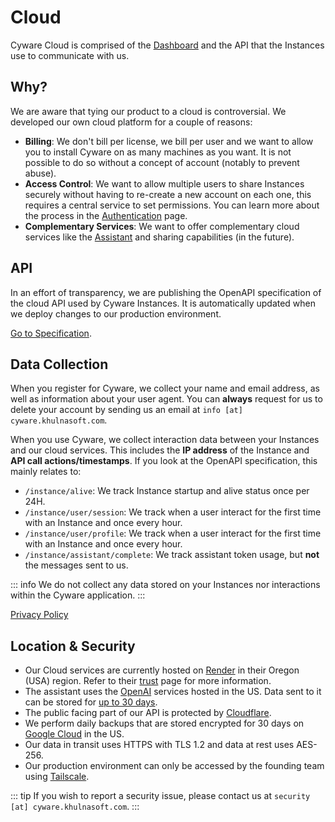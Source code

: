 # Cloud

Cyware Cloud is comprised of the [Dashboard](https://dashboard.cyware.khulnasoft.com) and the API that the Instances use to communicate with us.

## Why?

We are aware that tying our product to a cloud is controversial. We developed our own cloud platform for a couple of reasons:

- **Billing**: We don't bill per license, we bill per user and we want to allow you to install Cyware on as many machines as you want. It is not possible to do so without a concept of account (notably to prevent abuse).
- **Access Control**: We want to allow multiple users to share Instances securely without having to re-create a new account on each one, this requires a central service to set permissions. You can learn more about the process in the [Authentication](./authentication.md) page.
- **Complementary Services**: We want to offer complementary cloud services like the [Assistant](/reference/features/testing/assistant.md) and sharing capabilities (in the future).

## API

In an effort of transparency, we are publishing the OpenAPI specification of the cloud API used by Cyware Instances. It is automatically updated when we deploy changes to our production environment.

[Go to Specification](https://github.com/cyware/cyware/blob/main/api/cloud_instance.yaml).

## Data Collection

When you register for Cyware, we collect your name and email address, as well as information about your user agent. You can **always** request for us to delete your account by sending us an email at `info [at] cyware.khulnasoft.com`.

When you use Cyware, we collect interaction data between your Instances and our cloud services. This includes the **IP address** of the Instance and **API call actions/timestamps**. If you look at the OpenAPI specification, this mainly relates to:

- `/instance/alive`: We track Instance startup and alive status once per 24H.
- `/instance/user/session`: We track when a user interact for the first time with an Instance and once every hour.
- `/instance/user/profile`: We track when a user interact for the first time with an Instance and once every hour.
- `/instance/assistant/complete`: We track assistant token usage, but **not** the messages sent to us.

::: info
We do not collect any data stored on your Instances nor interactions within the Cyware application.
:::

[Privacy Policy](https://cyware.khulnasoft.com/privacy)

## Location & Security

- Our Cloud services are currently hosted on [Render](https://render.com) in their Oregon (USA) region. Refer to their [trust](https://trust.render.com/) page for more information.
- The assistant uses the [OpenAI](https://openai.com) services hosted in the US. Data sent to it can be stored for [up to 30 days](https://platform.openai.com/docs/models/how-we-use-your-data).
- The public facing part of our API is protected by [Cloudflare](https://cloudflare.com).
- We perform daily backups that are stored encrypted for 30 days on [Google Cloud](https://cloud.google.com/) in the US.
- Our data in transit uses HTTPS with TLS 1.2 and data at rest uses AES-256.
- Our production environment can only be accessed by the founding team using [Tailscale](https://tailscale.com).

::: tip
If you wish to report a security issue, please contact us at `security [at] cyware.khulnasoft.com`.
:::
